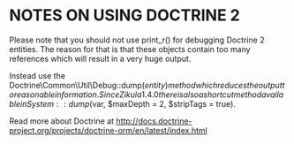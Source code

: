 # NOTES ON USING DOCTRINE 2

Please note that you should not use print_r() for debugging Doctrine 2 entities.
The reason for that is that these objects contain too many references which will
result in a very huge output.

Instead use the Doctrine\Common\Util\Debug::dump($entity) method which reduces
the output to reasonable information. Since Zikula 1.4.0 there is also
a shortcut method available in System::dump($var, $maxDepth = 2, $stripTags = true).

Read more about Doctrine at http://docs.doctrine-project.org/projects/doctrine-orm/en/latest/index.html
